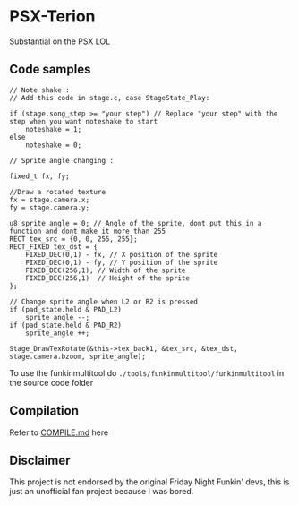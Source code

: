 # PSX-Terion
Substantial on the PSX LOL

## Code samples
```
// Note shake : 
// Add this code in stage.c, case StageState_Play:

if (stage.song_step >= "your step") // Replace "your step" with the step when you want noteshake to start
    noteshake = 1;
else
    noteshake = 0;

// Sprite angle changing :

fixed_t fx, fy;
	
//Draw a rotated texture
fx = stage.camera.x;
fy = stage.camera.y;
	
u8 sprite_angle = 0; // Angle of the sprite, dont put this in a function and dont make it more than 255
RECT tex_src = {0, 0, 255, 255};
RECT_FIXED tex_dst = {
	FIXED_DEC(0,1) - fx, // X position of the sprite
	FIXED_DEC(0,1) - fy, // Y position of the sprite
	FIXED_DEC(256,1), // Width of the sprite
	FIXED_DEC(256,1)  // Height of the sprite
};

// Change sprite angle when L2 or R2 is pressed
if (pad_state.held & PAD_L2)	
   	sprite_angle --;
if (pad_state.held & PAD_R2)
   	sprite_angle ++;
	
Stage_DrawTexRotate(&this->tex_back1, &tex_src, &tex_dst, stage.camera.bzoom, sprite_angle);
```

To use the funkinmultitool do ```./tools/funkinmultitool/funkinmultitool``` in the source code folder

## Compilation
Refer to [COMPILE.md](/COMPILE.md) here

## Disclaimer
This project is not endorsed by the original Friday Night Funkin' devs, this is just an unofficial fan project because I was bored.
